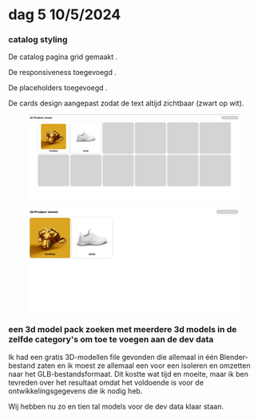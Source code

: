 # dag 5 10/5/2024

### catalog styling

De catalog pagina grid gemaakt .

De responsiveness toegevoegd .

De placeholders toegevoegd  .

De cards design aangepast zodat de text altijd zichtbaar (zwart op wit).

<figure><img src="../.gitbook/assets/image (29).png" alt=""><figcaption></figcaption></figure>

<figure><img src="../.gitbook/assets/image (31).png" alt=""><figcaption></figcaption></figure>

### een 3d model pack zoeken met meerdere 3d models in de zelfde category's om toe te voegen aan de dev data&#x20;

Ik had een gratis 3D-modellen file gevonden die allemaal in één Blender-bestand zaten en ik moest ze allemaal een voor een isoleren en omzetten naar het GLB-bestandsformaat. Dit kostte wat tijd en moeite, maar ik ben tevreden over het resultaat omdat het voldoende is voor de ontwikkelingsgegevens die ik nodig heb.&#x20;

Wij hebben nu zo en tien tal models voor de dev data klaar staan.
